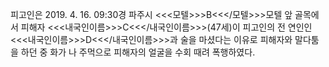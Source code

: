 피고인은 2019. 4. 16. 09:30경 파주시 <<<모텔>>>B<<</모텔>>>모텔 앞 골목에서 피해자 <<<내국인이름>>>C<<</내국인이름>>>(47세)이 피고인의 전 연인인 <<<내국인이름>>>D<<</내국인이름>>>과 술을 마셨다는 이유로 피해자와 말다툼을 하던 중 화가 나 주먹으로 피해자의 얼굴을 수회 때려 폭행하였다.